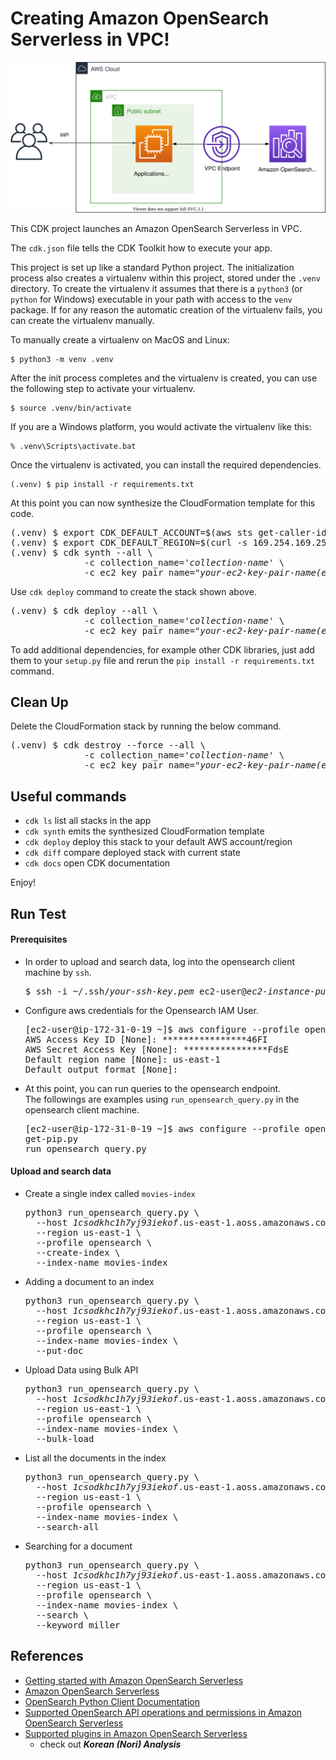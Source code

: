 
# Creating Amazon OpenSearch Serverless in VPC!

![opensearch-serverless-vpc-endpoint-arch](./opensearch-serverless-vpc-endpoint-arch.svg)

This CDK project launches an Amazon OpenSearch Serverless in VPC.

The `cdk.json` file tells the CDK Toolkit how to execute your app.

This project is set up like a standard Python project.  The initialization
process also creates a virtualenv within this project, stored under the `.venv`
directory.  To create the virtualenv it assumes that there is a `python3`
(or `python` for Windows) executable in your path with access to the `venv`
package. If for any reason the automatic creation of the virtualenv fails,
you can create the virtualenv manually.

To manually create a virtualenv on MacOS and Linux:

```
$ python3 -m venv .venv
```

After the init process completes and the virtualenv is created, you can use the following
step to activate your virtualenv.

```
$ source .venv/bin/activate
```

If you are a Windows platform, you would activate the virtualenv like this:

```
% .venv\Scripts\activate.bat
```

Once the virtualenv is activated, you can install the required dependencies.

```
(.venv) $ pip install -r requirements.txt
```

At this point you can now synthesize the CloudFormation template for this code.

<pre>
(.venv) $ export CDK_DEFAULT_ACCOUNT=$(aws sts get-caller-identity --query Account --output text)
(.venv) $ export CDK_DEFAULT_REGION=$(curl -s 169.254.169.254/latest/dynamic/instance-identity/document | jq -r .region)
(.venv) $ cdk synth --all \
              -c collection_name='<i>collection-name</i>' \
              -c ec2_key_pair_name="<i>your-ec2-key-pair-name(exclude .pem extension)</i>"
</pre>

Use `cdk deploy` command to create the stack shown above.

<pre>
(.venv) $ cdk deploy --all \
              -c collection_name='<i>collection-name</i>' \
              -c ec2_key_pair_name="<i>your-ec2-key-pair-name(exclude .pem extension)</i>"
</pre>

To add additional dependencies, for example other CDK libraries, just add
them to your `setup.py` file and rerun the `pip install -r requirements.txt`
command.

## Clean Up

Delete the CloudFormation stack by running the below command.

<pre>
(.venv) $ cdk destroy --force --all \
              -c collection_name='<i>collection-name</i>' \
              -c ec2_key_pair_name="<i>your-ec2-key-pair-name(exclude .pem extension)</i>"
</pre>

## Useful commands

 * `cdk ls`          list all stacks in the app
 * `cdk synth`       emits the synthesized CloudFormation template
 * `cdk deploy`      deploy this stack to your default AWS account/region
 * `cdk diff`        compare deployed stack with current state
 * `cdk docs`        open CDK documentation

Enjoy!

## Run Test

#### Prerequisites

* In order to upload and search data, log into the opensearch client machine by `ssh`.
  <pre>
  $ ssh -i ~/.ssh/<i>your-ssh-key.pem</i> ec2-user@<i>ec2-instance-public-ip</i>
  </pre>

* Configure aws credentials for the Opensearch IAM User.
  <pre>
  [ec2-user@ip-172-31-0-19 ~]$ aws configure --profile opensearch
  AWS Access Key ID [None]: ****************46FI
  AWS Secret Access Key [None]: ****************FdsE
  Default region name [None]: us-east-1
  Default output format [None]:
  </pre>

* At this point, you can run queries to the opensearch endpoint.<br/>
  The followings are examples using `run_opensearch_query.py` in the opensearch client machine.
  <pre>
  [ec2-user@ip-172-31-0-19 ~]$ aws configure --profile opensearch
  get-pip.py
  run_opensearch_query.py
  </pre>

#### Upload and search data

* Create a single index called `movies-index`
  <pre>
  python3 run_opensearch_query.py \
    --host <i>1csodkhc1h7yj93iekof</i>.us-east-1.aoss.amazonaws.com \
    --region us-east-1 \
    --profile opensearch \
    --create-index \
    --index-name movies-index
  </pre>

* Adding a document to an index
  <pre>
  python3 run_opensearch_query.py \
    --host <i>1csodkhc1h7yj93iekof</i>.us-east-1.aoss.amazonaws.com \
    --region us-east-1 \
    --profile opensearch \
    --index-name movies-index \
    --put-doc
  </pre>

* Upload Data using Bulk API
  <pre>
  python3 run_opensearch_query.py \
    --host <i>1csodkhc1h7yj93iekof</i>.us-east-1.aoss.amazonaws.com \
    --region us-east-1 \
    --profile opensearch \
    --index-name movies-index \
    --bulk-load
  </pre>

* List all the documents in the index
  <pre>
  python3 run_opensearch_query.py \
    --host <i>1csodkhc1h7yj93iekof</i>.us-east-1.aoss.amazonaws.com \
    --region us-east-1 \
    --profile opensearch \
    --index-name movies-index \
    --search-all
  </pre>

* Searching for a document
  <pre>
  python3 run_opensearch_query.py \
    --host <i>1csodkhc1h7yj93iekof</i>.us-east-1.aoss.amazonaws.com \
    --region us-east-1 \
    --profile opensearch \
    --index-name movies-index \
    --search \
    --keyword miller
  </pre>

## References

 * [Getting started with Amazon OpenSearch Serverless](https://catalog.us-east-1.prod.workshops.aws/workshops/f8d2c175-634d-4c5d-94cb-d83bbc656c6a/en-US)
 * [Amazon OpenSearch Serverless](https://docs.aws.amazon.com/opensearch-service/latest/developerguide/serverless.html)
 * [OpenSearch Python Client Documentation](https://opensearch-project.github.io/opensearch-py/index.html)
 * [Supported OpenSearch API operations and permissions in Amazon OpenSearch Serverless](https://docs.aws.amazon.com/opensearch-service/latest/developerguide/serverless-genref.html#serverless-operations)
 * [Supported plugins in Amazon OpenSearch Serverless](https://docs.aws.amazon.com/opensearch-service/latest/developerguide/serverless-genref.html#serverless-plugins)
   * check out ***Korean (Nori) Analysis***

